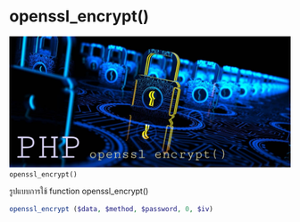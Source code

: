 # openssl_encrypt()
![](openssl.jpg)
`openssl_encrypt()`

รูปแบบการใช้ function openssl_encrypt()
````PHP
openssl_encrypt ($data, $method, $password, 0, $iv)
````
